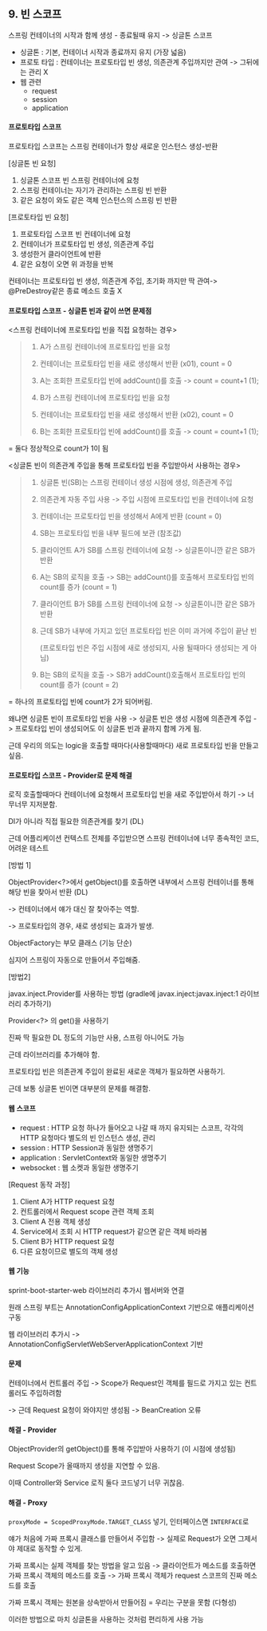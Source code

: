 ## 9. 빈 스코프

스프링 컨테이너의 시작과 함께 생성 - 종료될때 유지 -> 싱글톤 스코프



* 싱글톤 : 기본, 컨테이너 시작과 종료까지 유지 (가장 넓음)
* 프로토 타입 : 컨테이너는 프로토타입 빈 생성, 의존관계 주입까지만 관여 -> 그뒤에는 관리 X
* 웹 관련
  * request 
  * session
  * application



#### 프로토타입 스코프

프로토타입 스코프는 스프링 컨테이너가 항상 새로운 인스턴스 생성-반환



[싱글톤 빈 요청]

1. 싱글톤 스코프 빈 스프링 컨테이너에 요청
2. 스프링 컨테이너는 자기가 관리하는 스프링 빈 반환
3. 같은 요청이 와도 같은 객체 인스턴스의 스프링 빈 반환



[프로토타입 빈 요청]

1. 프로토타입 스코프 빈 컨테이너에 요청
2. 컨테이너가 프로토타입 빈 생성, 의존관계 주입
3. 생성한거 클라이언트에 반환
4. 같은 요청이 오면 위 과정을 반복



컨테이너는 프로토타입 빈 생성, 의존관계 주입, 초기화 까지만 딱 관여-> @PreDestroy같은 종료 메소드 호출 X



#### 프로토타입 스코프 - 싱글톤 빈과 같이 쓰면 문제점

<스프링 컨테이너에 프로토타입 빈을 직접 요청하는 경우>

> 1. A가 스프링 컨테이너에 프로토타입 빈을 요청
> 2. 컨테이너는 프로토타입 빈을 새로 생성해서 반환 (x01), count = 0
> 3. A는 조회한 프로토타입 빈에 addCount()를 호출 -> count = count+1 (1);
>
> 
>
> 4. B가 스프링 컨테이너에 프로토타입 빈을 요청
> 5. 컨테이너는 프로토타입 빈을 새로 생성해서 반환 (x02), count = 0
> 6. B는 조회한 프로토타입 빈에 addCount()를 호출 -> count = count+1  (1);

= 둘다 정상적으로 count가 1이 됨



<싱글톤 빈이 의존관계 주입을 통해 프로토타입 빈을 주입받아서 사용하는 경우>

> 1. 싱글톤 빈(SB)는 스프링 컨테이너 생성 시점에 생성, 의존관계 주입
> 2. 의존관계 자동 주입 사용 -> 주입 시점에 프로토타입 빈을 컨테이너에 요청
> 3. 컨테이너는 프로토타입 빈을 생성해서 A에게 반환 (count = 0)
> 4. SB는 프로토타입 빈을 내부 필드에 보관 (참조값)
>
> 
>
> 5. 클라이언트 A가 SB를 스프링 컨테이너에 요청 -> 싱글톤이니깐 같은 SB가 반환
> 6. A는 SB의 로직을 호출 -> SB는 addCount()를 호출해서 프로토타입 빈의 count를 증가 (count = 1)
>
> 
>
> 7. 클라이언트 B가 SB를 스프링 컨테이너에 요청 -> 싱글톤이니깐 같은 SB가 반환
>
> 8. 근데 SB가 내부에 가지고 있던 프로토타입 빈은 이미 과거에 주입이 끝난 빈 
>
>    (프로토타입 빈은 주입 시점에 새로 생성되지, 사용 될때마다 생성되는 게 아님)
>
> 9. B는 SB의 로직을 호출 -> SB가 addCount()호출해서 프로토타입 빈의 count를 증가 (count = 2)

= 하나의 프로토타입 빈에 count가 2가 되어버림.



왜냐면 싱글톤 빈이 프로토타입 빈을 사용 -> 싱글톤 빈은 생성 시점에 의존관계 주입 -> 프로토타입 빈이 생성되어도 이 싱글톤 빈과 끝까지 함께 가게 됨.



근데 우리의 의도는 logic을 호출할 때마다(사용할때마다) 새로 프로토타입 빈을 만들고 싶음.



#### 프로토타입 스코프 - Provider로 문제 해결

로직 호출할때마다 컨테이너에 요청해서 프로토타입 빈을 새로 주입받아서 하기 -> 너무너무 지저분함.

DI가 아니라 직접 필요한 의존관계를 찾기 (DL) 

근데 어플리케이션 컨텍스트 전체를 주입받으면 스프링 컨테이너에 너무 종속적인 코드, 어려운 테스트



[방법 1]

ObjectProvider<?>에서 getObject()를 호출하면 내부에서 스프링 컨테이너를 통해 해당 빈을 찾아서 반환 (DL)

-> 컨테이너에서 얘가 대신 잘 찾아주는 역할.

-> 프로토타입의 경우, 새로 생성되는 효과가 발생.

ObjectFactory는 부모 클래스 (기능 단순)

심지어 스프링이 자동으로 만들어서 주입해줌.



[방법2]

javax.inject.Provider를 사용하는 방법 (gradle에 javax.inject:javax.inject:1 라이브러리 추가하기)

Provider<?> 의 get()을 사용하기

진짜 딱 필요한 DL 정도의 기능만 사용, 스프링 아니어도 가능

근데 라이브러리를 추가해야 함.



프로토타입 빈은 의존관계 주입이 완료된 새로운 객체가 필요하면 사용하기.

근데 보통 싱글톤 빈이면 대부분의 문제를 해결함.



#### 웹 스코프

* request : HTTP 요청 하나가 들어오고 나갈 때 까지 유지되는 스코프, 각각의  HTTP 요청마다 별도의 빈 인스턴스 생성, 관리
* session : HTTP Session과 동일한 생명주기
* application : ServletContext와 동일한 생명주기
* websocket : 웹 소켓과 동일한 생명주기



[Request 동작 과정]

1. Client A가 HTTP request 요청
2. 컨트롤러에서 Request scope 관련 객체 조회
3. Client A 전용 객체 생성
4. Service에서 조회 시 HTTP request가 같으면 같은 객체 바라봄
5. Client B가 HTTP request 요청
6. 다른 요청이므로 별도의 객체 생성



#### 웹 기능

sprint-boot-starter-web 라이브러리 추가시 웹서버와 연결

원래 스프링 부트는 AnnotationConfigApplicationContext 기반으로 애플리케이션 구동 

웹 라이브러리 추가시 -> AnnotationConfigServletWebServerApplicationContext 기반



#### 문제

컨테이너에서 컨트롤러 주입 -> Scope가 Request인 객체를 필드로 가지고 있는 컨트롤러도 주입하려함

-> 근데 Request 요청이 와야지만 생성됨 -> BeanCreation 오류



#### 해결 - Provider

ObjectProvider의 getObject()를 통해 주입받아 사용하기 (이 시점에 생성됨)

Request Scope가 올때까지 생성을 지연할 수 있음.

이때 Controller와 Service 로직 둘다 코드넣기 너무 귀찮음.



#### 해결 - Proxy

`proxyMode = ScopedProxyMode.TARGET_CLASS` 넣기, 인터페이스면 `INTERFACE`로

얘가 처음에 가짜 프록시 클래스를 만들어서 주입함 -> 실제로 Request가 오면 그제서야 제대로 동작할 수 있게.



가짜 프록시는 실제 객체를 찾는 방법을 알고 있음 -> 클라이언트가 메소드를 호출하면 가짜 프록시 객체의 메소드를 호출 -> 가짜 프록시 객체가 request 스코프의 진짜 메소드를 호출 

가짜 프록시 객체는 원본을 상속받아서 만들어짐 = 우리는 구분을 못함 (다형성)



이러한 방법으로 마치 싱글톤을 사용하는 것처럼 편리하게 사용 가능


